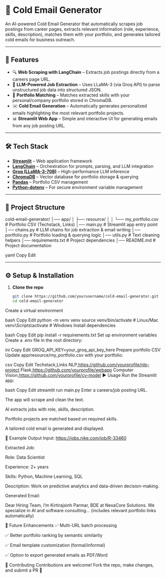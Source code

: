# 📧 Cold Email Generator

An AI-powered Cold Email Generator that automatically scrapes job postings from career pages, extracts relevant information (role, experience, skills, description), matches them with your portfolio, and generates tailored cold emails for business outreach.

---

## 🚀 Features

- 🔍 **Web Scraping with LangChain** – Extracts job postings directly from a careers page URL.
- 🤖 **LLM-Powered Job Extraction** – Uses LLaMA-3 (via Groq API) to parse unstructured job data into structured JSON.
- 🧩 **Portfolio Matching** – Matches extracted skills with your personal/company portfolio stored in ChromaDB.
- ✉️ **Cold Email Generation** – Automatically generates personalized emails highlighting the most relevant portfolio projects.
- 📊 **Streamlit Web App** – Simple and interactive UI for generating emails from any job posting URL.

---

## 🛠️ Tech Stack

- [**Streamlit**](https://streamlit.io/) – Web application framework  
- [**LangChain**](https://www.langchain.com/) – Orchestration for prompts, parsing, and LLM integration  
- [**Groq (LLaMA-3-70B)**](https://groq.com/) – High-performance LLM inference  
- [**ChromaDB**](https://www.trychroma.com/) – Vector database for portfolio storage & querying  
- [**Pandas**](https://pandas.pydata.org/) – Portfolio CSV management  
- [**Python-dotenv**](https://pypi.org/project/python-dotenv/) – For secure environment variable management  

---

## 📂 Project Structure

cold-email-generator/
│── app/
│ ├── resource/
│ │ └── my_portfolio.csv # Portfolio CSV (Techstack, Links)
│── main.py # Streamlit app entry point
│── chains.py # LLM chains for job extraction & email writing
│── portfolio.py # Portfolio loading & querying logic
│── utils.py # Text cleaning helpers
│── requirements.txt # Project dependencies
│── README.md # Project documentation

yaml
Copy
Edit

---

## ⚙️ Setup & Installation

1. **Clone the repo**
   ```bash
   git clone https://github.com/yourusername/cold-email-generator.git
   cd cold-email-generator
Create a virtual environment

bash
Copy
Edit
python -m venv venv
source venv/bin/activate    # Linux/Mac
venv\Scripts\activate       # Windows
Install dependencies

bash
Copy
Edit
pip install -r requirements.txt
Set up environment variables
Create a .env file in the root directory:

ini
Copy
Edit
GROQ_API_KEY=your_groq_api_key_here
Prepare portfolio CSV
Update app/resource/my_portfolio.csv with your portfolio:

csv
Copy
Edit
Techstack,Links
NLP,https://github.com/yourprofile/nlp-project
Flask,https://github.com/yourprofile/webapp
Computer Vision,https://github.com/yourprofile/cv-model
▶️ Usage
Run the Streamlit app:

bash
Copy
Edit
streamlit run main.py
Enter a careers/job posting URL.

The app will scrape and clean the text.

AI extracts jobs with role, skills, description.

Portfolio projects are matched based on required skills.

A tailored cold email is generated and displayed.

📝 Example Output
Input:
https://jobs.nike.com/job/R-33460

Extracted Job:

Role: Data Scientist

Experience: 2+ years

Skills: Python, Machine Learning, SQL

Description: Work on predictive analytics and data-driven decision-making.

Generated Email:

Dear Hiring Team,
I’m Kirtirajsinh Parmar, BDE at NexaCore Solutions. We specialize in AI and software consulting...
(includes relevant portfolio links automatically)

📌 Future Enhancements
✅ Multi-URL batch processing

✅ Better portfolio ranking by semantic similarity

✅ Email template customization (formal/informal)

✅ Option to export generated emails as PDF/Word

🤝 Contributing
Contributions are welcome!
Fork the repo, make changes, and submit a PR 🚀

